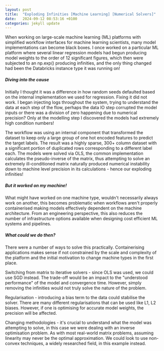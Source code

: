 ```yaml
---
layout: post
title:  "Exploding Infinities [Machine Learning] [Numerical Solvers]"
date:   2024-09-12 08:53:16 +0100
categories: jekyll update
---
```


When working on large-scale machine learning (ML) platforms with simplified workflow interfaces for machine learning scientists, many model implementations can become black boxes. I once worked on a particular ML platform where several linear regression models had begun producing model weights to the order of 12 significant figures, which then were subjected to an np.exp() producing infinities, and the only thing changed had been the Databricks instance type it was running on! 

##### Diving into the cause

Initially I thought it was a difference in how random seeds defaulted based on the internal implementation we used for regression. Fixing it did not work. I began injecting logs throughout the system, trying to understand the data at each step of the flow, perhaps the data IO step corrupted the model inputs or there was a division of zero happening due to numerical precision? Only at the modelling step I discovered the models had extremely high condition numbers!

The workflow was using an internal component that transformed the dataset to keep only a large group of one hot encoded features to predict the target labels. The result was a highly sparse, 300+ column dataset with a significant portion of duplicated rows corresponding to a different label each. The models were solved via OLS, the common implementation calculates the pseudo-inverse of the matrix, thus attempting to solve an extremely ill-conditioned matrix naturally produced numerical instability down to machine level precision in its calculations - hence our exploding infinities!

##### But it worked on my machine!

What might have worked on one machine type, wouldn't necessarily always work on another, this becomes problematic when workflows aren't properly containerised making models effectively dependent on the machine architecture. From an engineering perspective, this also reduces the number of infrastructure options available when designing cost efficient ML systems and pipelines.

##### What could we do then?

There were a number of ways to solve this practically. Containerising applications makes sense if not constrained by the scale and complexity of the platform and the initial motivation to change machine types in the first place. 

Switching from matrix to iterative solvers - since OLS was used, we could use SGD instead. The trade-off would be an impact to the "understood performance" of the model and convergence time. However, simply removing the infinities would not truly solve the nature of the problem. 

Regularisation - introducing a bias term to the data could stabilise the solver. There are many different regularisations that can be used like L1, L2 biases. However, if one is optimising for accurate model weights, the precision will be affected.

Changing methodologies - it's crucial to understand what the model was attempting to solve, in this case we were dealing with an inverse optimisation problem. As with most real-world matrix problems, assuming linearity may never be the optimal approximation. We could look to use non-convex techniques, a widely researched field, in this example instead.
